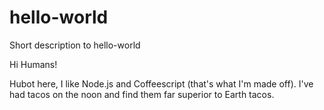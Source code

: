 # hello-world
Short description to hello-world

Hi Humans! 

Hubot here, I like Node.js and Coffeescript (that's what I'm made off). 
I've had tacos on the noon and find them far superior to Earth tacos. 
